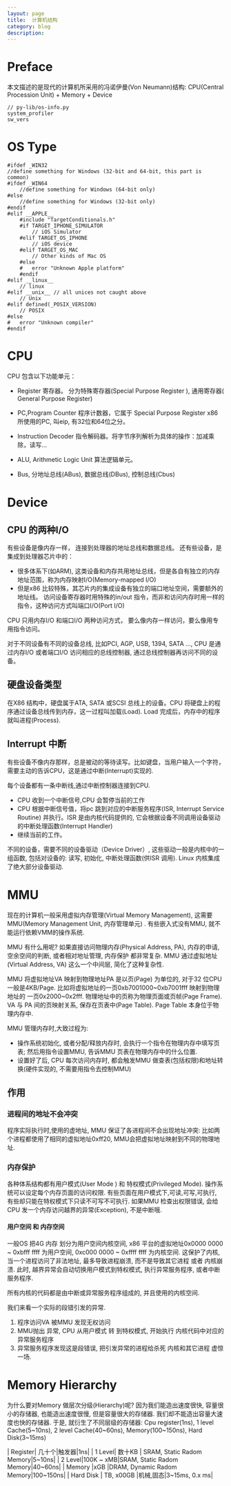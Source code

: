```yaml
---
layout: page
title:	计算机结构
category: blog
description:
---
```

# Preface

本文描述的是现代的计算机所采用的冯诺伊曼(Von Neumann)结构: CPU(Central Procession Unit) + Memory + Device

    // py-lib/os-info.py
    system_profiler
    sw_vers

# OS Type

    #ifdef _WIN32
    //define something for Windows (32-bit and 64-bit, this part is common)
    #ifdef _WIN64
        //define something for Windows (64-bit only)
    #else
        //define something for Windows (32-bit only)
    #endif
    #elif __APPLE__
        #include "TargetConditionals.h"
        #if TARGET_IPHONE_SIMULATOR
            // iOS Simulator
        #elif TARGET_OS_IPHONE
            // iOS device
        #elif TARGET_OS_MAC
            // Other kinds of Mac OS
        #else
        #   error "Unknown Apple platform"
        #endif
    #elif __linux__
        // linux
    #elif __unix__ // all unices not caught above
        // Unix
    #elif defined(_POSIX_VERSION)
        // POSIX
    #else
    #   error "Unknown compiler"
    #endif

# CPU
CPU 包含以下功能单元：

- Register 寄存器。 分为特殊寄存器(Special Purpose Register ), 通用寄存器( General Purpose Register)

- PC,Program Counter 程序计数器，它属于 Special Purpose Register
x86 所使用的PC, 叫eip, 有32位和64位之分。

- Instruction Decoder 指令解码器。将字节序列解析为具体的操作：加减乘除，读写...

- ALU, Arithmetic Logic Unit 算法逻辑单元。

- Bus, 分地址总线(ABus), 数据总线(DBus), 控制总线(Cbus)

# Device

## CPU 的两种I/O
有些设备是像内存一样， 连接到处理器的地址总线和数据总线。
还有些设备，是集成到处理器芯片中的：
- 很多体系下(如ARM), 这类设备和内存共用地址总线，但是各自有独立的内存地址范围，称为内存映射I/O(Memory-mapped I/O)
- 但是x86 比较特殊，其芯片内的集成设备有独立的端口地址空间，需要额外的地址线。 访问设备寄存器时用特殊的in/out 指令，而非和访问内存时用一样的指令，这种访问方式叫端口I/O(Port I/O)

CPU 只用内存I/O 和端口I/O 两种访问方式， 要么像内存一样访问，要么像用专用指令访问。

对于不同设备有不同的设备总线, 比如PCI, AGP, USB, 1394, SATA ..., CPU 是通过内存I/O 或者端口I/O 访问相应的总线控制器, 通过总线控制器再访问不同的设备。

## 硬盘设备类型
在X86 结构中，硬盘属于ATA, SATA 或SCSI 总线上的设备。CPU 将硬盘上的程序通过设备总线传到内存，这一过程叫加载(Load).	Load 完成后，内存中的程序就叫进程(Process).

## Interrupt 中断
有些设备不像内存那样，总是被动的等待读写。比如键盘，当用户输入一个字符，需要主动的告诉CPU，这是通过中断(Interrupt)实现的.

每个设备都有一条中断线,通过中断控制器连接到CPU.

- CPU 收到一个中断信号,CPU 会暂停当前的工作
- CPU 根据中断信号值，将pc 跳到对应的中断服务程序(ISR, Interrupt Service Routine) 并执行。ISR 是由内核代码提供的, 它会根据设备不同调用设备驱动的中断处理函数(Interrupt Handler)
- 继续当前的工作。

不同的设备，需要不同的设备驱动（Device Driver）, 这些驱动一般是内核中的一组函数, 包括对设备的: 读写, 初始化, 中断处理函数(供ISR 调用).
Linux 内核集成了绝大部分设备驱动.

# MMU
现在的计算机一般采用虚拟内存管理(Virtual Memory Management), 这需要MMU(Memory Management Unit, 内存管理单元) .
有些嵌入式没有MMU, 就不能运行依赖VMM的操作系统.

MMU 有什么用呢?
如果直接访问物理内存(Physical Address, PA), 内存的申请, 空余空间的判断, 或者相对地址管理, 内存保护 都非常复杂. MMU 通过虚拟地址(Virtual Address, VA) 这么一个中间层, 简化了这种复杂性.

MMU 将虚拟地址VA 映射到物理地址PA 是以页(Page) 为单位的, 对于32 位CPU 一般是4KB/Page.
比如将虚拟地址的一页0xb7001000~0xb7001fff 映射到物理地址的 一页0x2000~0x2fff.
物理地址中的页称为物理页面或页帧(Page Frame). VA 与 PA 间的页映射关系, 保存在页表中(Page Table). Page Table 本身位于物理内存中.

MMU 管理内存时,大致过程为:

- 操作系统初始化, 或者分配/释放内存时, 会执行一个指令在物理内存中填写页表; 然后用指令设置MMU, 告诉MMU 页表在物理内存中的什么位置.
- 设置好了后, CPU 每次访问内存时, 都会触发MMU 做查表(包括权限)和地址转换(硬件实现的, 不需要用指令去控制MMU)

## 作用

### 进程间的地址不会冲突
程序实际执行时,使用的虚地址, MMU 保证了各进程间不会出现地址冲突: 比如两个进程都使用了相同的虚拟地址0xff20, MMU会把虚拟地址映射到不同的物理地址.

### 内存保护
各种体系结构都有用户模式(User Mode ) 和 特权模式(Privileged Mode). 操作系统可以设定每个内存页面的访问权限. 有些页面在用户模式下,可读,可写,可执行, 有些却只能在特权模式下只读不可写不可执行. 如果MMU 检查出权限错误, 会给CPU 发一个内存访问越界的异常(Exception), 不是中断哦.

#### 用户空间 和 内存空间
一般OS 把4G 内存 划分为用户空间内核空间, x86 平台的虚拟地址0x0000 0000 ~ 0xbfff ffff 为用户空间, 0xc000 0000 ~ 0xffff ffff 为内核空间.
这保护了内核, 当一个进程访问了非法地址, 最多导致进程崩溃, 而不是导致其它进程 或者 内核崩溃. 此时, 越界异常会自动切换用户模式到特权模式, 执行异常服务程序, 或者中断服务程序.

所有内核的代码都是由中断或异常服务程序组成的, 并且使用的内核空间.

我们来看一个实际的段错引发的异常.

1. 程序访问VA 被MMU 发现无权访问
2. MMU抛出 异常, CPU 从用户模式 转 到特权模式, 开始执行 内核代码中对应的异常服务程序
3. 异常服务程序发现这是段错误, 把引发异常的进程给杀死 内核和其它进程 虚惊一场.

# Memory Hierarchy
为什么要对Memory 做层次分级(Hierarchy)呢?
因为我们能造出速度很快, 容量很小的存储器, 也能造出速度很慢, 但是容量很大的存储器. 我们却不能造出容量大速度也快的存储器.
于是, 就衍生了不同层级的存储器: Cpu register(1ns), 1 level Cache(5~10ns), 2 level Cache(40~60ns),  Memory(100~150ns), Hard Disk(3~15ms)

| Register| 几十个|触发器|1ns|
| 1 Level| 数十KB | SRAM, Static Radom Memory|5~10ns|
| 2 Level|100K ~ xMB|SRAM, Static Radom Memory|40~60ns|
| Memory |xGB |DRAM, Dynamic Radom Memory|100~150ns|
| Hard Disk | TB, x00GB |机械,固态|3~15ms, 0.x ms|
